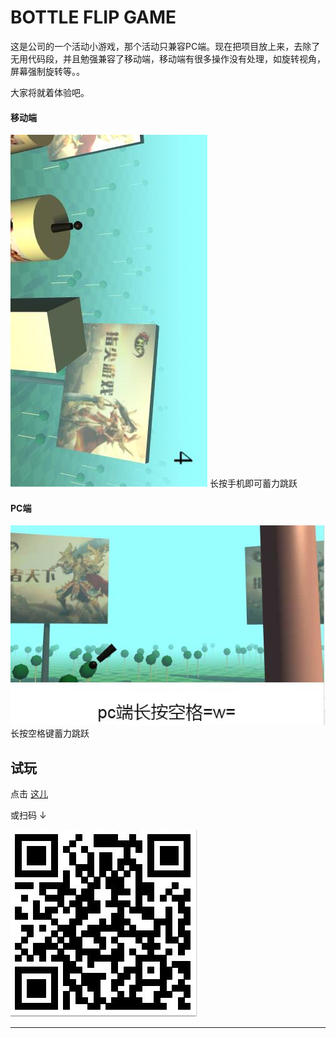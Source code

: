 # BOTTLE FLIP GAME
这是公司的一个活动小游戏，那个活动只兼容PC端。现在把项目放上来，去除了无用代码段，并且勉强兼容了移动端，移动端有很多操作没有处理，如旋转视角，屏幕强制旋转等。。

大家将就着体验吧。

#### 移动端

<img src="./preview-m.jpg" style="margin:0 auto;">
长按手机即可蓄力跳跃

#### PC端

<img src="./preview-pc.jpg" style="margin:0 auto;">
长按空格键蓄力跳跃

## 试玩

点击 [这儿](https://dwqdaiwenqi.github.io/bottle-flip-game/)

或扫码 ↓

<img src="./qr.jpg" style="margin:0 auto;">

---

